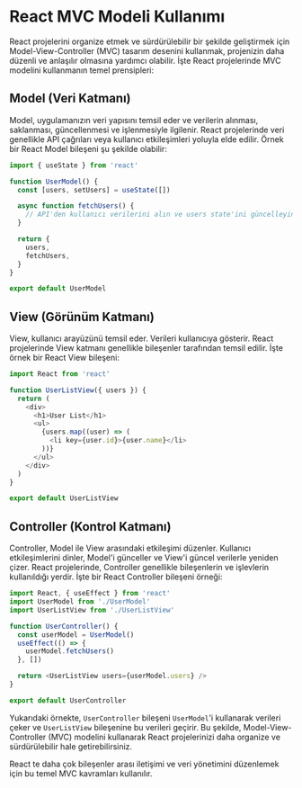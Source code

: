 # React MVC Modeli Kullanımı

React projelerini organize etmek ve sürdürülebilir bir şekilde geliştirmek için Model-View-Controller (MVC) tasarım desenini kullanmak, projenizin daha düzenli ve anlaşılır olmasına yardımcı olabilir. İşte React projelerinde MVC modelini kullanmanın temel prensipleri:

## Model (Veri Katmanı)

Model, uygulamanızın veri yapısını temsil eder ve verilerin alınması, saklanması, güncellenmesi ve işlenmesiyle ilgilenir. React projelerinde veri genellikle API çağrıları veya kullanıcı etkileşimleri yoluyla elde edilir. Örnek bir React Model bileşeni şu şekilde olabilir:

```javascript
import { useState } from 'react'

function UserModel() {
  const [users, setUsers] = useState([])

  async function fetchUsers() {
    // API'den kullanıcı verilerini alın ve users state'ini güncelleyin
  }

  return {
    users,
    fetchUsers,
  }
}

export default UserModel
```

## View (Görünüm Katmanı)

View, kullanıcı arayüzünü temsil eder. Verileri kullanıcıya gösterir. React projelerinde View katmanı genellikle bileşenler tarafından temsil edilir. İşte örnek bir React View bileşeni:

```javascript
import React from 'react'

function UserListView({ users }) {
  return (
    <div>
      <h1>User List</h1>
      <ul>
        {users.map((user) => (
          <li key={user.id}>{user.name}</li>
        ))}
      </ul>
    </div>
  )
}

export default UserListView
```

## Controller (Kontrol Katmanı)

Controller, Model ile View arasındaki etkileşimi düzenler. Kullanıcı etkileşimlerini dinler, Model'i günceller ve View'i güncel verilerle yeniden çizer. React projelerinde, Controller genellikle bileşenlerin ve işlevlerin kullanıldığı yerdir. İşte bir React Controller bileşeni örneği:

```javascript
import React, { useEffect } from 'react'
import UserModel from './UserModel'
import UserListView from './UserListView'

function UserController() {
  const userModel = UserModel()
  useEffect(() => {
    userModel.fetchUsers()
  }, [])

  return <UserListView users={userModel.users} />
}

export default UserController
```

Yukarıdaki örnekte, `UserController` bileşeni `UserModel`'i kullanarak verileri çeker ve `UserListView` bileşenine bu verileri geçirir. Bu şekilde, Model-View-Controller (MVC) modelini kullanarak React projelerinizi daha organize ve sürdürülebilir hale getirebilirsiniz.

React te daha çok bileşenler arası iletişimi ve veri yönetimini düzenlemek için bu temel MVC kavramları kullanılır.
